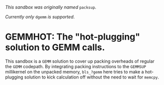 *This sandbox was originally named* `packsup`.

*Currently only* `dgemm` *is supported*.

# GEMMHOT: The "hot-plugging" solution to GEMM calls.

This sandbox is a `GEMM` solution to cover up packing overheads of regular the `GEMM` codepath. By integrating packing instructions to the `GEMMSUP` millikernel on the unpacked memory, `bls_?gemm` here tries to make a hot-plugging solution to kick calculation off without the need to wait for `memcpy`.
